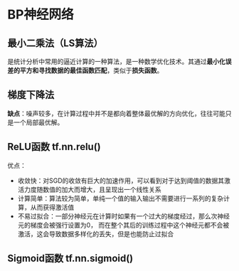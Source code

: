 # BP神经网络

## 最小二乘法（LS算法）

​		是统计分析中常用的逼近计算的一种算法，是一种数学优化技术。其通过**最小化误差的平方和寻找数据的最佳函数匹配**，类似于**损失函数**。



## 梯度下降法

​	**缺点**：噪声较多，在计算过程中并不是都向着整体最优解的方向优化，往往可能只是一个局部最优解。



## ReLU函数 tf.nn.relu()

优点：

* 收敛快：对SGD的收敛有巨大的加速作用，可以看到对于达到阈值的数据其激活力度随数值的加大而增大，且呈现出一个线性关系
* 计算简单：算法较为简单，单纯一个值的输入输出不需要进行一系列的复杂计算，从而获得激活值
* 不易过拟合：一部分神经元在计算时如果有一个过大的梯度经过，那么次神经元的梯度会被强行设置为0， 而在整个其后的训练过程中这个神经元都不会被激活，这会导致数据多样化的丢失，但是也能防止过拟合



## Sigmoid函数 tf.nn.sigmoid()

